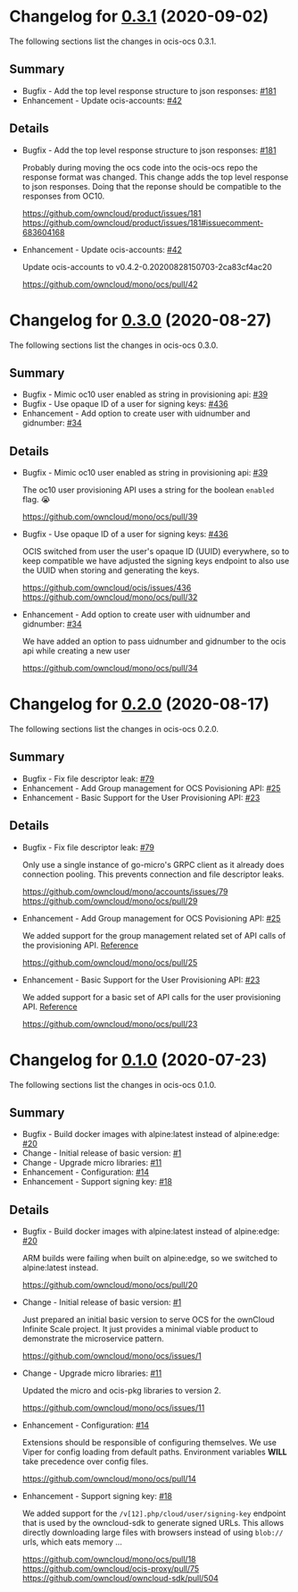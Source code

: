 # Changelog for [0.3.1] (2020-09-02)

The following sections list the changes in ocis-ocs 0.3.1.

[0.3.1]: https://github.com/owncloud/mono/ocs/compare/v0.3.0...v0.3.1

## Summary

* Bugfix - Add the top level response structure to json responses: [#181](https://github.com/owncloud/product/issues/181)
* Enhancement - Update ocis-accounts: [#42](https://github.com/owncloud/mono/ocs/pull/42)

## Details

* Bugfix - Add the top level response structure to json responses: [#181](https://github.com/owncloud/product/issues/181)

   Probably during moving the ocs code into the ocis-ocs repo the response format was changed.
   This change adds the top level response to json responses. Doing that the reponse should be
   compatible to the responses from OC10.

   https://github.com/owncloud/product/issues/181
   https://github.com/owncloud/product/issues/181#issuecomment-683604168


* Enhancement - Update ocis-accounts: [#42](https://github.com/owncloud/mono/ocs/pull/42)

   Update ocis-accounts to v0.4.2-0.20200828150703-2ca83cf4ac20

   https://github.com/owncloud/mono/ocs/pull/42

# Changelog for [0.3.0] (2020-08-27)

The following sections list the changes in ocis-ocs 0.3.0.

[0.3.0]: https://github.com/owncloud/mono/ocs/compare/v0.2.0...v0.3.0

## Summary

* Bugfix - Mimic oc10 user enabled as string in provisioning api: [#39](https://github.com/owncloud/mono/ocs/pull/39)
* Bugfix - Use opaque ID of a user for signing keys: [#436](https://github.com/owncloud/ocis/issues/436)
* Enhancement - Add option to create user with uidnumber and gidnumber: [#34](https://github.com/owncloud/mono/ocs/pull/34)

## Details

* Bugfix - Mimic oc10 user enabled as string in provisioning api: [#39](https://github.com/owncloud/mono/ocs/pull/39)

   The oc10 user provisioning API uses a string for the boolean `enabled` flag. 😭

   https://github.com/owncloud/mono/ocs/pull/39


* Bugfix - Use opaque ID of a user for signing keys: [#436](https://github.com/owncloud/ocis/issues/436)

   OCIS switched from user the user's opaque ID (UUID) everywhere, so to keep compatible we have
   adjusted the signing keys endpoint to also use the UUID when storing and generating the keys.

   https://github.com/owncloud/ocis/issues/436
   https://github.com/owncloud/mono/ocs/pull/32


* Enhancement - Add option to create user with uidnumber and gidnumber: [#34](https://github.com/owncloud/mono/ocs/pull/34)

   We have added an option to pass uidnumber and gidnumber to the ocis api while creating a new user

   https://github.com/owncloud/mono/ocs/pull/34

# Changelog for [0.2.0] (2020-08-17)

The following sections list the changes in ocis-ocs 0.2.0.

[0.2.0]: https://github.com/owncloud/mono/ocs/compare/v0.1.0...v0.2.0

## Summary

* Bugfix - Fix file descriptor leak: [#79](https://github.com/owncloud/mono/accounts/issues/79)
* Enhancement - Add Group management for OCS Povisioning API: [#25](https://github.com/owncloud/mono/ocs/pull/25)
* Enhancement - Basic Support for the User Provisioning API: [#23](https://github.com/owncloud/mono/ocs/pull/23)

## Details

* Bugfix - Fix file descriptor leak: [#79](https://github.com/owncloud/mono/accounts/issues/79)

   Only use a single instance of go-micro's GRPC client as it already does connection pooling.
   This prevents connection and file descriptor leaks.

   https://github.com/owncloud/mono/accounts/issues/79
   https://github.com/owncloud/mono/ocs/pull/29


* Enhancement - Add Group management for OCS Povisioning API: [#25](https://github.com/owncloud/mono/ocs/pull/25)

   We added support for the group management related set of API calls of the provisioning API.
   [Reference](https://doc.owncloud.com/server/admin_manual/configuration/user/user_provisioning_api.html)

   https://github.com/owncloud/mono/ocs/pull/25


* Enhancement - Basic Support for the User Provisioning API: [#23](https://github.com/owncloud/mono/ocs/pull/23)

   We added support for a basic set of API calls for the user provisioning API.
   [Reference](https://doc.owncloud.com/server/admin_manual/configuration/user/user_provisioning_api.html)

   https://github.com/owncloud/mono/ocs/pull/23

# Changelog for [0.1.0] (2020-07-23)

The following sections list the changes in ocis-ocs 0.1.0.

[0.1.0]: https://github.com/owncloud/mono/ocs/compare/acd6d6e7f59d1a44bcedb4dd60564910b474c38a...v0.1.0

## Summary

* Bugfix - Build docker images with alpine:latest instead of alpine:edge: [#20](https://github.com/owncloud/mono/ocs/pull/20)
* Change - Initial release of basic version: [#1](https://github.com/owncloud/mono/ocs/issues/1)
* Change - Upgrade micro libraries: [#11](https://github.com/owncloud/mono/ocs/issues/11)
* Enhancement - Configuration: [#14](https://github.com/owncloud/mono/ocs/pull/14)
* Enhancement - Support signing key: [#18](https://github.com/owncloud/mono/ocs/pull/18)

## Details

* Bugfix - Build docker images with alpine:latest instead of alpine:edge: [#20](https://github.com/owncloud/mono/ocs/pull/20)

   ARM builds were failing when built on alpine:edge, so we switched to alpine:latest instead.

   https://github.com/owncloud/mono/ocs/pull/20


* Change - Initial release of basic version: [#1](https://github.com/owncloud/mono/ocs/issues/1)

   Just prepared an initial basic version to serve OCS for the ownCloud Infinite Scale project. It
   just provides a minimal viable product to demonstrate the microservice pattern.

   https://github.com/owncloud/mono/ocs/issues/1


* Change - Upgrade micro libraries: [#11](https://github.com/owncloud/mono/ocs/issues/11)

   Updated the micro and ocis-pkg libraries to version 2.

   https://github.com/owncloud/mono/ocs/issues/11


* Enhancement - Configuration: [#14](https://github.com/owncloud/mono/ocs/pull/14)

   Extensions should be responsible of configuring themselves. We use Viper for config loading
   from default paths. Environment variables **WILL** take precedence over config files.

   https://github.com/owncloud/mono/ocs/pull/14


* Enhancement - Support signing key: [#18](https://github.com/owncloud/mono/ocs/pull/18)

   We added support for the `/v[12].php/cloud/user/signing-key` endpoint that is used by the
   owncloud-sdk to generate signed URLs. This allows directly downloading large files with
   browsers instead of using `blob://` urls, which eats memory ...

   https://github.com/owncloud/mono/ocs/pull/18
   https://github.com/owncloud/ocis-proxy/pull/75
   https://github.com/owncloud/owncloud-sdk/pull/504


